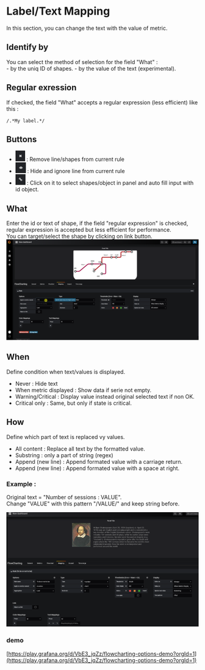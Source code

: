 # Label/Text Mapping
In this section, you can change the text with the value of metric. 

## Identify by
You can select the method of selection for the field "What" :    
    - by the uniq ID of shapes.
    - by the value of the text (experimental).

## Regular exression
If checked, the field "What" accepts a regular expression (less efficient) like this :
```
/.*My label.*/
```

## Buttons
  - ![remove](images/fa-remove.png) : Remove line/shapes from current rule
  - ![hide](images/fa-hide.png) : Hide and ignore line from current rule
  - ![link](images/fa-link.png) : Click on it to select shapes/object in panel and auto fill input with id object.

## What
Enter the id or text of shape, if the field "regular expression" is checked, regular expression is accepted but less efficient for performance.  
You can target/select the shape by clicking on link button.  
![images/fc_subway_example.png](images/fc_subway_example.png)

## When
Define condition when text/values is displayed.
  - Never : Hide text
  - When metric displayed : Show data if serie not empty.
  - Warning/Critical : Display value instead original selected text if non OK.
  - Critical only : Same, but only if state is critical.

## How
Define which part of text is replaced vy values.
  - All content : Replace all text by the formatted value.
  - Substring : only a part of string (regex)  
  - Append (new line) : Append formated value with a carriage return.
  - Append (new line) : Append formated value with a space at right.

### Example :  
Original text = "Number of sessions : VALUE".  
Change "VALUE" with this pattern "/VALUE/" and keep string before.  

![See full example animation](images/example_text_pattern.png)

### demo
[https://play.grafana.org/d/VbE3_jqZz/flowcharting-options-demo?orgId=1](https://play.grafana.org/d/VbE3_jqZz/flowcharting-options-demo?orgId=1)